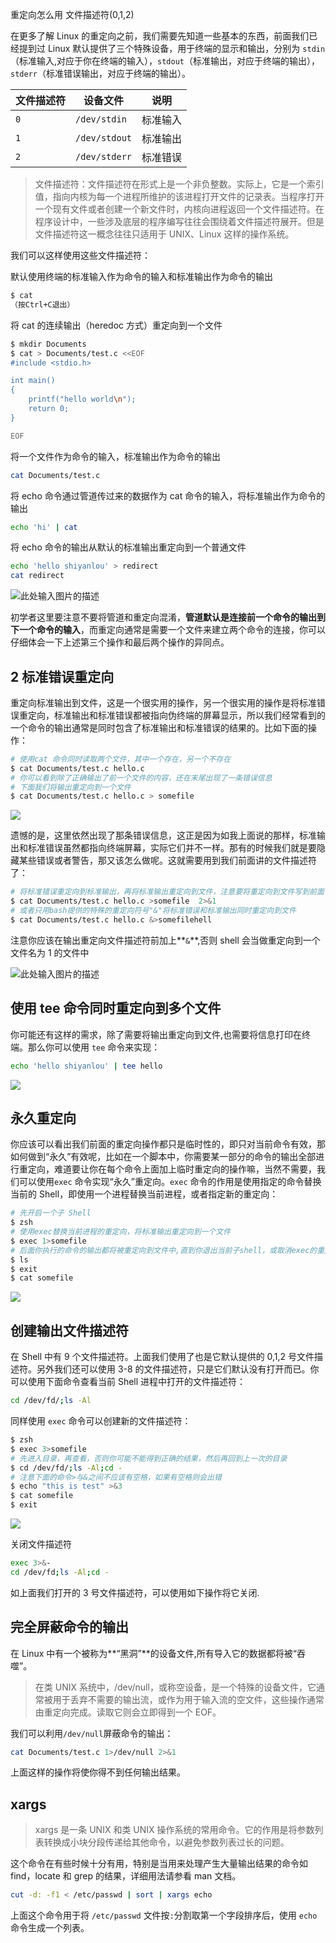 重定向怎么用
文件描述符(0,1,2)

在更多了解 Linux 的重定向之前，我们需要先知道一些基本的东西，前面我们已经提到过 Linux 默认提供了三个特殊设备，用于终端的显示和输出，分别为 `stdin`（标准输入,对应于你在终端的输入），`stdout`（标准输出，对应于终端的输出），`stderr`（标准错误输出，对应于终端的输出）。

| 文件描述符 | 设备文件 | 说明 |
| --- | --- | --- |
| `0` | `/dev/stdin` | 标准输入 |
| `1` | `/dev/stdout` | 标准输出 |
| `2` | `/dev/stderr` | 标准错误 |

> 文件描述符：文件描述符在形式上是一个非负整数。实际上，它是一个索引值，指向内核为每一个进程所维护的该进程打开文件的记录表。当程序打开一个现有文件或者创建一个新文件时，内核向进程返回一个文件描述符。在程序设计中，一些涉及底层的程序编写往往会围绕着文件描述符展开。但是文件描述符这一概念往往只适用于 UNIX、Linux 这样的操作系统。

我们可以这样使用这些文件描述符：

默认使用终端的标准输入作为命令的输入和标准输出作为命令的输出

```sh
$ cat
（按Ctrl+C退出）
```

将 cat 的连续输出（heredoc 方式）重定向到一个文件

```sh
$ mkdir Documents
$ cat > Documents/test.c <<EOF
#include <stdio.h>

int main()
{
    printf("hello world\n");
    return 0;
}

EOF
```

将一个文件作为命令的输入，标准输出作为命令的输出

```sh
cat Documents/test.c
```

将 echo 命令通过管道传过来的数据作为 cat 命令的输入，将标准输出作为命令的输出

```sh
echo 'hi' | cat
```

将 echo 命令的输出从默认的标准输出重定向到一个普通文件

```sh
echo 'hello shiyanlou' > redirect
cat redirect
```

![此处输入图片的描述](https://upload-images.jianshu.io/upload_images/1662509-26219ea934964b8e?imageMogr2/auto-orient/strip%7CimageView2/2/w/1240)

初学者这里要注意不要将管道和重定向混淆，**管道默认是连接前一个命令的输出到下一个命令的输入**，而重定向通常是需要一个文件来建立两个命令的连接，你可以仔细体会一下上述第三个操作和最后两个操作的异同点。

## 2 标准错误重定向

重定向标准输出到文件，这是一个很实用的操作，另一个很实用的操作是将标准错误重定向，标准输出和标准错误都被指向伪终端的屏幕显示，所以我们经常看到的一个命令的输出通常是同时包含了标准输出和标准错误的结果的。比如下面的操作：

```sh
# 使用cat 命令同时读取两个文件，其中一个存在，另一个不存在
$ cat Documents/test.c hello.c
# 你可以看到除了正确输出了前一个文件的内容，还在末尾出现了一条错误信息
# 下面我们将输出重定向到一个文件
$ cat Documents/test.c hello.c > somefile
```

![](https://upload-images.jianshu.io/upload_images/1662509-1748734af0ba3da4?imageMogr2/auto-orient/strip%7CimageView2/2/w/1240)

遗憾的是，这里依然出现了那条错误信息，这正是因为如我上面说的那样，标准输出和标准错误虽然都指向终端屏幕，实际它们并不一样。那有的时候我们就是要隐藏某些错误或者警告，那又该怎么做呢。这就需要用到我们前面讲的文件描述符了：

```sh
# 将标准错误重定向到标准输出，再将标准输出重定向到文件，注意要将重定向到文件写到前面
$ cat Documents/test.c hello.c >somefile  2>&1
# 或者只用bash提供的特殊的重定向符号"&"将标准错误和标准输出同时重定向到文件
$ cat Documents/test.c hello.c &>somefilehell
```

注意你应该在输出重定向文件描述符前加上**`&`**,否则 shell 会当做重定向到一个文件名为 1 的文件中

![此处输入图片的描述](https://upload-images.jianshu.io/upload_images/1662509-0bca44267e30fe8d?imageMogr2/auto-orient/strip%7CimageView2/2/w/1240)

## 使用 tee 命令同时重定向到多个文件

你可能还有这样的需求，除了需要将输出重定向到文件,也需要将信息打印在终端。那么你可以使用 `tee` 命令来实现：

```sh
echo 'hello shiyanlou' | tee hello
```

![](https://upload-images.jianshu.io/upload_images/1662509-105ddd14d3954c42?imageMogr2/auto-orient/strip%7CimageView2/2/w/1240)

## 永久重定向

你应该可以看出我们前面的重定向操作都只是临时性的，即只对当前命令有效，那如何做到“永久”有效呢，比如在一个脚本中，你需要某一部分的命令的输出全部进行重定向，难道要让你在每个命令上面加上临时重定向的操作嘛，当然不需要，我们可以使用`exec` 命令实现“永久”重定向。`exec` 命令的作用是使用指定的命令替换当前的 Shell，即使用一个进程替换当前进程，或者指定新的重定向：

```sh
# 先开启一个子 Shell
$ zsh
# 使用exec替换当前进程的重定向，将标准输出重定向到一个文件
$ exec 1>somefile
# 后面你执行的命令的输出都将被重定向到文件中,直到你退出当前子shell，或取消exec的重定向（后面将告诉你怎么做）
$ ls
$ exit
$ cat somefile
```

![](https://upload-images.jianshu.io/upload_images/1662509-5ca0d3cab2595d69?imageMogr2/auto-orient/strip%7CimageView2/2/w/1240)

## 创建输出文件描述符

在 Shell 中有 9 个文件描述符。上面我们使用了也是它默认提供的 0,1,2 号文件描述符。另外我们还可以使用 3-8 的文件描述符，只是它们默认没有打开而已。你可以使用下面命令查看当前 Shell 进程中打开的文件描述符：

```sh
cd /dev/fd/;ls -Al
```

同样使用 `exec` 命令可以创建新的文件描述符：

```sh
$ zsh
$ exec 3>somefile
# 先进入目录，再查看，否则你可能不能得到正确的结果，然后再回到上一次的目录
$ cd /dev/fd/;ls -Al;cd -
# 注意下面的命令>与&之间不应该有空格，如果有空格则会出错
$ echo "this is test" >&3
$ cat somefile
$ exit
```

![](https://upload-images.jianshu.io/upload_images/1662509-5dc6895dc895c715?imageMogr2/auto-orient/strip%7CimageView2/2/w/1240)

关闭文件描述符

```sh
exec 3>&-
cd /dev/fd;ls -Al;cd -
```

如上面我们打开的 3 号文件描述符，可以使用如下操作将它关闭.

## 完全屏蔽命令的输出

在 Linux 中有一个被称为**“黑洞”**的设备文件,所有导入它的数据都将被“吞噬”。

> 在类 UNIX 系统中，/dev/null，或称空设备，是一个特殊的设备文件，它通常被用于丢弃不需要的输出流，或作为用于输入流的空文件，这些操作通常由重定向完成。读取它则会立即得到一个 EOF。

我们可以利用`/dev/null`屏蔽命令的输出：

```sh
cat Documents/test.c 1>/dev/null 2>&1
```

上面这样的操作将使你得不到任何输出结果。

## xargs

> xargs 是一条 UNIX 和类 UNIX 操作系统的常用命令。它的作用是将参数列表转换成小块分段传递给其他命令，以避免参数列表过长的问题。

这个命令在有些时候十分有用，特别是当用来处理产生大量输出结果的命令如 find，locate 和 grep 的结果，详细用法请参看 man 文档。

```sh
cut -d: -f1 < /etc/passwd | sort | xargs echo
```

上面这个命令用于将 `/etc/passwd` 文件按`:`分割取第一个字段排序后，使用 `echo` 命令生成一个列表。
